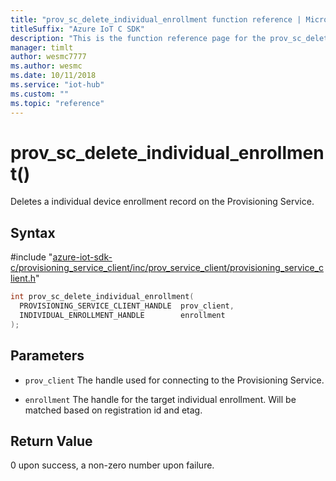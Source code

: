 ```yaml
---                             
title: "prov_sc_delete_individual_enrollment function reference | Microsoft Docs" 
titleSuffix: "Azure IoT C SDK"            
description: "This is the function reference page for the prov_sc_delete_individual_enrollment() function in the Azure IoT C SDK. This SDK is used with Azure IoT Hub and Azure IoT Hub Device Provisioning Service"            
manager: timlt                 
author: wesmc7777              
ms.author: wesmc               
ms.date: 10/11/2018                    
ms.service: "iot-hub"             
ms.custom: ""                
ms.topic: "reference"        
---                            
```


# prov_sc_delete_individual_enrollment()

Deletes a individual device enrollment record on the Provisioning Service.

## Syntax

\#include "[azure-iot-sdk-c/provisioning_service_client/inc/prov_service_client/provisioning_service_client.h](../provisioning-service-client-h.md)"  
```C
int prov_sc_delete_individual_enrollment(
  PROVISIONING_SERVICE_CLIENT_HANDLE  prov_client,
  INDIVIDUAL_ENROLLMENT_HANDLE        enrollment
);
```

## Parameters
* `prov_client` The handle used for connecting to the Provisioning Service. 

* `enrollment` The handle for the target individual enrollment. Will be matched based on registration id and etag.

## Return Value
0 upon success, a non-zero number upon failure.


